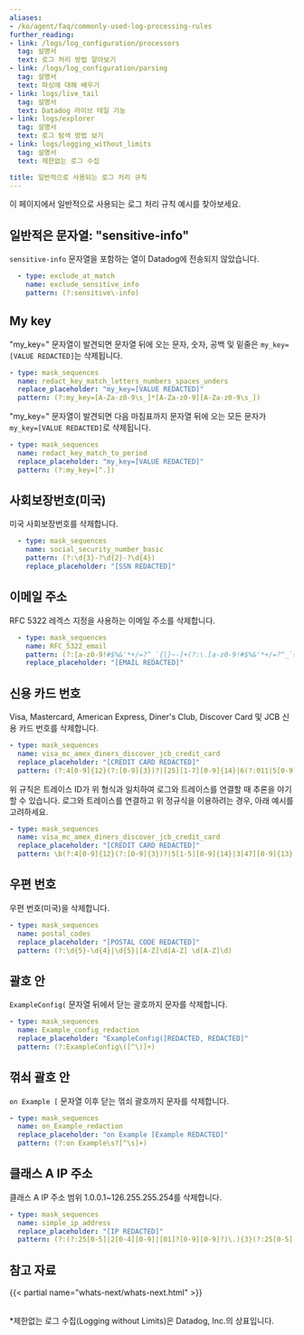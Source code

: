 ```yaml
---
aliases:
- /ko/agent/faq/commonly-used-log-processing-rules
further_reading:
- link: /logs/log_configuration/processors
  tag: 설명서
  text: 로그 처리 방법 알아보기
- link: /logs/log_configuration/parsing
  tag: 설명서
  text: 파싱에 대해 배우기
- link: logs/live_tail
  tag: 설명서
  text: Datadog 라이브 테일 기능
- link: logs/explorer
  tag: 설명서
  text: 로그 탐색 방법 보기
- link: logs/logging_without_limits
  tag: 설명서
  text: 제한없는 로그 수집

title: 일반적으로 사용되는 로그 처리 규칙
---
```


이 페이지에서 일반적으로 사용되는 로그 처리 규칙 예시를 찾아보세요.

## 일반적은 문자열: "sensitive-info"

`sensitive-info` 문자열을 포함하는 열이 Datadog에 전송되지 않았습니다.

```yaml
  - type: exclude_at_match
    name: exclude_sensitive_info
    pattern: (?:sensitive\-info)
```

## My key

"my_key=" 문자열이 발견되면 문자열 뒤에 오는 문자, 숫자, 공백 및 밑줄은 `my_key=[VALUE REDACTED]`는 삭제됩니다.

```yaml
- type: mask_sequences
  name: redact_key_match_letters_numbers_spaces_unders
  replace_placeholder: "my_key=[VALUE REDACTED]"
  pattern: (?:my_key=[A-Za-z0-9\s_]*[A-Za-z0-9][A-Za-z0-9\s_])
```

"my_key=" 문자열이 발견되면 다음 마침표까지 문자열 뒤에 오는 모든 문자가 `my_key=[VALUE REDACTED]`로 삭제됩니다.

```yaml
- type: mask_sequences
  name: redact_key_match_to_period
  replace_placeholder: "my_key=[VALUE REDACTED]"
  pattern: (?:my_key=[^.])
```

## 사회보장번호(미국)

미국 사회보장번호를 삭제합니다.

```yaml
  - type: mask_sequences
    name: social_security_number_basic
    pattern: (?:\d{3}-?\d{2}-?\d{4})
    replace_placeholder: "[SSN REDACTED]"
```

## 이메일 주소

RFC 5322 레겍스 지정을 사용하는 이메일 주소를 삭제합니다.

```yaml
  - type: mask_sequences
    name: RFC_5322_email
    pattern: (?:[a-z0-9!#$%&'*+/=?^_`{|}~-]+(?:\.[a-z0-9!#$%&'*+/=?^_`{|}~-]+)*|"(?:[\x01-\x08\x0b\x0c\x0e-\x1f\x21\x23-\x5b\x5d-\x7f]|\\[\x01-\x09\x0b\x0c\x0e-\x7f])*")@(?:(?:[a-z0-9](?:[a-z0-9-]*[a-z0-9])?\.)+[a-z0-9](?:[a-z0-9-]*[a-z0-9])?|\[(?:(?:(2(5[0-5]|[0-4][0-9])|1[0-9][0-9]|[1-9]?[0-9]))\.){3}(?:(2(5[0-5]|[0-4][0-9])|1[0-9][0-9]|[1-9]?[0-9])|[a-z0-9-]*[a-z0-9]:(?:[\x01-\x08\x0b\x0c\x0e-\x1f\x21-\x5a\x53-\x7f]|\\[\x01-\x09\x0b\x0c\x0e-\x7f])+)\])
    replace_placeholder: "[EMAIL REDACTED]"
```

## 신용 카드 번호

 Visa, Mastercard, American Express, Diner's Club, Discover Card 및 JCB 신용 카드 번호를 삭제합니다.

```yaml
- type: mask_sequences
  name: visa_mc_amex_diners_discover_jcb_credit_card
  replace_placeholder: "[CREDIT CARD REDACTED]"
  pattern: (?:4[0-9]{12}(?:[0-9]{3})?|[25][1-7][0-9]{14}|6(?:011|5[0-9][0-9])[0-9]{12}|3[47][0-9]{13}|3(?:0[0-5]|[68][0-9])[0-9]{11}|(?:2131|1800|35\d{3})\d{11})
```

위 규칙은 트레이스 ID가 위 형식과 일치하여 로그와 트레이스를 연결할 때 추론을 야기할 수 있습니다. 로그와 트레이스를 연결하고 위 정규식을 이용하려는 경우, 아래 예시를 고려하세요.

```yaml
- type: mask_sequences
  name: visa_mc_amex_diners_discover_jcb_credit_card
  replace_placeholder: "[CREDIT CARD REDACTED]"
  pattern: \b(?:4[0-9]{12}(?:[0-9]{3})?|5[1-5][0-9]{14}|3[47][0-9]{13}|3(?:0[0-5]|[68][0-9])[0-9]{11}|6(?:011|5[0-9]{2})[0-9]{12}|(?:2131|1800|35\d{3})\d{11})\b
```

## 우편 번호

우편 번호(미국)을 삭제합니다.

```yaml
- type: mask_sequences
  name: postal_codes
  replace_placeholder: "[POSTAL CODE REDACTED]"
  pattern: (?:\d{5}-\d{4}|\d{5}|[A-Z]\d[A-Z] \d[A-Z]\d)
```

## 괄호 안

`ExampleConfig(` 문자열 뒤에서 닫는 괄호까지 문자를 삭제합니다.

```yaml
- type: mask_sequences
  name: Example_config_redaction
  replace_placeholder: "ExampleConfig([REDACTED, REDACTED]"
  pattern: (?:ExampleConfig\([^\)]+)
```

## 꺾쇠 괄호 안

`on Example [` 문자열 이후 닫는 꺾쇠 괄호까지 문자를 삭제합니다.

```yaml
- type: mask_sequences
  name: on_Example_redaction
  replace_placeholder: "on Example [Example REDACTED]"
  pattern: (?:on Example\s?[^\s]+)
```

## 클래스 A IP 주소

클래스 A IP 주소 범위 1.0.0.1~126.255.255.254를 삭제합니다.

```yaml
- type: mask_sequences
  name: simple_ip_address
  replace_placeholder: "[IP REDACTED]"
  pattern: (?:(?:25[0-5]|2[0-4][0-9]|[01]?[0-9][0-9]?)\.){3}(?:25[0-5]|2[0-4][0-9]|[01]?[0-9][0-9]?)
```

## 참고 자료

{{< partial name="whats-next/whats-next.html" >}}

<br>
*제한없는 로그 수집(Logging without Limits)은 Datadog, Inc.의 상표입니다.
